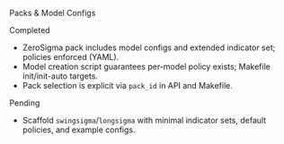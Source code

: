 Packs & Model Configs

Completed
- ZeroSigma pack includes model configs and extended indicator set; policies enforced (YAML).
- Model creation script guarantees per-model policy exists; Makefile init/init-auto targets.
- Pack selection is explicit via `pack_id` in API and Makefile.

Pending
- Scaffold `swingsigma`/`longsigma` with minimal indicator sets, default policies, and example configs.
